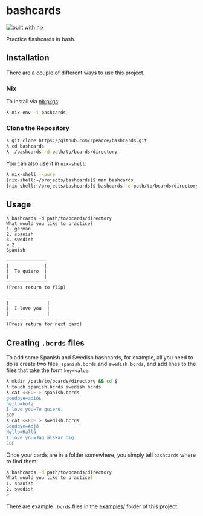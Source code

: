 # bashcards

[![built with nix](https://builtwithnix.org/badge.svg)](https://builtwithnix.org)

Practice flashcards in bash.

## Installation
There are a couple of different ways to use this project.

### Nix
To install via [nixpkgs](https://github.com/nixos/nixpkgs):

```bash
λ nix-env -i bashcards
```

### Clone the Repository
```bash
λ git clone https://github.com/rpearce/bashcards.git
λ cd bashcards
λ ./bashcards -d path/to/bcards/directory
```

You can also use it in `nix-shell`:

```bash
λ nix-shell --pure
[nix-shell:~/projects/bashcards]$ man bashcards
[nix-shell:~/projects/bashcards]$ bashcards -d path/to/bcards/directory
```

## Usage
```
λ bashcards -d path/to/bcards/directory
What would you like to practice?
1. german
2. spanish
3. swedish
> 2
Spanish

–––––––––––––––
|             |
|  Te quiero  |
|             |
–––––––––––––––
(Press return to flip)

––––––––––––––––
|              |
|  I love you  |
|              |
––––––––––––––––
(Press return for next card)
```

## Creating `.bcrds` files
To add some Spanish and Swedish bashcards, for example, all you need to do is
create two files, `spanish.bcrds` and `swedish.bcrds`, and add lines to the
files that take the form `key=value`.

```bash
λ mkdir /path/to/bcards/directory && cd $_
λ touch spanish.bcrds swedish.bcrds
λ cat <<EOF > spanish.bcrds
goodbye=adiós
hello=hola
I love you=Te quiero.
EOF
λ cat <<EOF > swedish.bcrds
Goodbye=Adjö
Hello=Hallå
I love you=Jag älskar dig
EOF
```

Once your cards are in a folder somewhere, you simply tell `bashcards` where to
find them!

```bash
λ bashcards -d path/to/bcards/directory
What would you like to practice?
1. spanish
2. swedish
>
```

There are example `.bcrds` files in the [examples/](./examples) folder of this
project.
